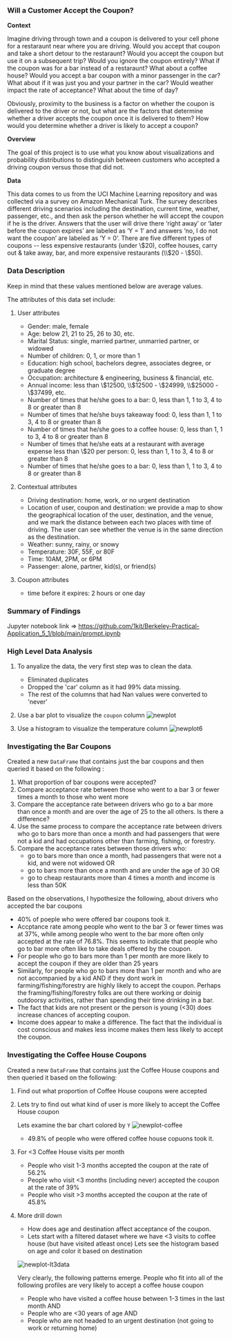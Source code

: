 ### Will a Customer Accept the Coupon?

**Context**

Imagine driving through town and a coupon is delivered to your cell phone for a restaraunt near where you are driving. Would you accept that coupon and take a short detour to the restaraunt? Would you accept the coupon but use it on a subsequent trip? Would you ignore the coupon entirely? What if the coupon was for a bar instead of a restaraunt? What about a coffee house? Would you accept a bar coupon with a minor passenger in the car? What about if it was just you and your partner in the car? Would weather impact the rate of acceptance? What about the time of day?

Obviously, proximity to the business is a factor on whether the coupon is delivered to the driver or not, but what are the factors that determine whether a driver accepts the coupon once it is delivered to them? How would you determine whether a driver is likely to accept a coupon?

**Overview**

The goal of this project is to use what you know about visualizations and probability distributions to distinguish between customers who accepted a driving coupon versus those that did not.

**Data**

This data comes to us from the UCI Machine Learning repository and was collected via a survey on Amazon Mechanical Turk. The survey describes different driving scenarios including the destination, current time, weather, passenger, etc., and then ask the person whether he will accept the coupon if he is the driver. Answers that the user will drive there ‘right away’ or ‘later before the coupon expires’ are labeled as ‘Y = 1’ and answers ‘no, I do not want the coupon’ are labeled as ‘Y = 0’.  There are five different types of coupons -- less expensive restaurants (under \\$20), coffee houses, carry out & take away, bar, and more expensive restaurants (\\$20 - \\$50). 

### Data Description
Keep in mind that these values mentioned below are average values.

The attributes of this data set include:
1. User attributes
    -  Gender: male, female
    -  Age: below 21, 21 to 25, 26 to 30, etc.
    -  Marital Status: single, married partner, unmarried partner, or widowed
    -  Number of children: 0, 1, or more than 1
    -  Education: high school, bachelors degree, associates degree, or graduate degree
    -  Occupation: architecture & engineering, business & financial, etc.
    -  Annual income: less than \\$12500, \\$12500 - \\$24999, \\$25000 - \\$37499, etc.
    -  Number of times that he/she goes to a bar: 0, less than 1, 1 to 3, 4 to 8 or greater than 8
    -  Number of times that he/she buys takeaway food: 0, less than 1, 1 to 3, 4 to 8 or greater
    than 8
    -  Number of times that he/she goes to a coffee house: 0, less than 1, 1 to 3, 4 to 8 or
    greater than 8
    -  Number of times that he/she eats at a restaurant with average expense less than \\$20 per
    person: 0, less than 1, 1 to 3, 4 to 8 or greater than 8
    -  Number of times that he/she goes to a bar: 0, less than 1, 1 to 3, 4 to 8 or greater than 8
    

2. Contextual attributes
    - Driving destination: home, work, or no urgent destination
    - Location of user, coupon and destination: we provide a map to show the geographical
    location of the user, destination, and the venue, and we mark the distance between each
    two places with time of driving. The user can see whether the venue is in the same
    direction as the destination.
    - Weather: sunny, rainy, or snowy
    - Temperature: 30F, 55F, or 80F
    - Time: 10AM, 2PM, or 6PM
    - Passenger: alone, partner, kid(s), or friend(s)


3. Coupon attributes
    - time before it expires: 2 hours or one day

### Summary of Findings

Jupyter notebook link => https://github.com/1kit/Berkeley-Practical-Application_5_1/blob/main/prompt.ipynb

### High Level Data Analysis
1. To anyalize the data, the very first step was to clean the data.
   - Eliminated duplicates
   - Dropped the 'car' column as it had 99% data missing.
   - The rest of the columns that had Nan values were converted to 'never'
2. Use a bar plot to visualize the `coupon` column
![newplot](https://github.com/1kit/Berkeley-Practical-Application_5_1/assets/11397575/80383dea-6f49-4c28-ba57-3d38e401cbf2)

3. Use a histogram to visualize the temperature column
![newplot6](https://github.com/1kit/Berkeley-Practical-Application_5_1/assets/11397575/ba77e61e-a64f-4de9-ae50-e55516d8800b)

### Investigating the Bar Coupons
Created a new `DataFrame` that contains just the bar coupons and then queried it based on the following :
1. What proportion of bar coupons were accepted?
2. Compare acceptance rate between those who went to a bar 3 or fewer times a month to those who went more
3. Compare the acceptance rate between drivers who go to a bar more than once a month and are over the age of 25 to the all others. Is there a difference?
4. Use the same process to compare the acceptance rate between drivers who go to bars more than once a month and had passengers that were not a kid and had occupations other than farming, fishing, or forestry.
5. Compare the acceptance rates between those drivers who:
   * go to bars more than once a month, had passengers that were not a kid, and were not widowed OR
   * go to bars more than once a month and are under the age of 30 OR
   * go to cheap restaurants more than 4 times a month and income is less than 50K
  

Based on the observations, I hypothesize the following, about drivers who accepted the bar coupons
* 40% of poeple who were offered bar coupons took it.
* Accptance rate among people who went to the bar 3 or fewer times was at 37%, while among people who went to the bar more often only accepted at the rate of 76.8%.
  This seems to indicate that people who go to bar more often like to take deals offered by the coupon.
* For people who go to bars more than 1 per month are more likely to accept the coupon if they are older than 25 years
* Similarly, for people who go to bars more than 1 per month and who are not accompanied by a kid AND if they dont work in farming/fishing/forestry are highly likely to accept the coupon. Perhaps the framing/fishing/forestry folks are out there working or doinig outdoorsy activities, rather than spending their time drinking in a bar.
* The fact that kids are not present or the person is young (<30) does increase chances of accepting coupon.
* Income does appear to make a difference. The fact that the individual is cost conscious and makes less income makes them less likely to accept the coupon.

### Investigating the Coffee House Coupons
Created a new `DataFrame` that contains just the Coffee House coupons and then queried it based on the following:
1. Find out what proportion of Coffee House coupons were accepted
2. Lets try to find out what kind of user is more likely to accept the Coffee House coupon

   Lets examine the bar chart colored by `Y`
   ![newplot-coffee](https://github.com/1kit/Berkeley-Practical-Application_5_1/assets/11397575/2bdf2642-147c-411f-b7ee-bd6dc43bfc96)

   * 49.8% of people who were offered coffee house copuons took it.

3. For <3 Coffee House visits per month

   * People who visit 1-3 months accepted the coupon at the rate of 56.2%
   * People who visit <3 months (including never) accepted the coupon at the rate of 39%
   * People who visit >3 months accepted the coupon at the rate of 45.8%

4. More drill down
   * How does age and destination affect acceptance of the coupon.
   * Lets start with a filtered dataset where we have <3 visits to coffee house (but have visited atleast once)
   Lets see the histogram based on age and color it based on destination

   ![newplot-lt3data](https://github.com/1kit/Berkeley-Practical-Application_5_1/assets/11397575/57132077-9220-4ed2-a68c-5cbbec17cb9f)


   Very clearly, the following patterns emerge. People who fit into all of the following profiles are very likely to accept a coffee house coupon
   * People who have visited a coffee house between 1-3 times in the last month AND
   * People who are <30 years of age AND
   * People who are not headed to an urgent destination (not going to work or returning home)

